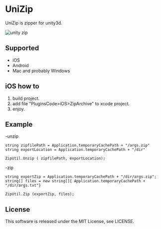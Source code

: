 UniZip
========

UniZip is zipper for unity3d.

![unity zip](https://dl.dropboxusercontent.com/u/56297224/Images/unityzip%20rogo.jpg)

## Supported

-  iOS
-  Android
-  Mac and probably Windows

## iOS how to

1.  build project.
2.  add file "PluginsCode>iOS>ZipArchive" to xcode project.
3.  enjoy.

## Example

-unzip

```
string zipfilePath = Application.temporaryCachePath + "/args.zip"
string exportLocation = Application.temporaryCachePath + "/dir"

ZipUtil.Unzip ( zipfilePath, exportLocation);
```

-zip

```
string exportZip = Application.temporaryCachePath + "/dir/args.zip";
string[] files = new string[]{ Application.temporaryCachePath + "/dir/args.txt"}

ZipUtil.Zip (exportZip, files);
```

## License

This software is released under the MIT License, see LICENSE.
